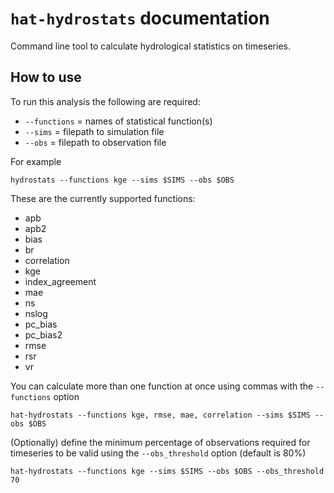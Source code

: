 `hat-hydrostats` documentation
==============================

Command line tool to calculate hydrological statistics on timeseries.

How to use
-----
To run this analysis the following are required:

- `--functions` = names of statistical function(s)
- `--sims` = filepath to simulation file
- `--obs` = filepath to observation file

For example

`hydrostats --functions kge --sims $SIMS --obs $OBS`

These are the currently supported functions:

- apb
- apb2
- bias
- br
- correlation
- kge
- index_agreement
- mae
- ns
- nslog
- pc_bias
- pc_bias2
- rmse
- rsr
- vr

You can calculate more than one function at once using commas with the `--functions` option

`hat-hydrostats --functions kge, rmse, mae, correlation --sims $SIMS --obs $OBS`

(Optionally) define the minimum percentage of observations required for timeseries to be valid using the `--obs_threshold` option (default is 80%)

`hat-hydrostats --functions kge --sims $SIMS --obs $OBS --obs_threshold 70`
